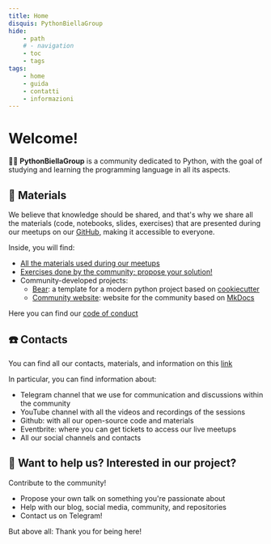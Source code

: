 ```yaml
---
title: Home
disquis: PythonBiellaGroup
hide:
    - path
    # - navigation
    - toc
    - tags
tags:
    - home
    - guida
    - contatti
    - informazioni
---
```

# Welcome!

👨‍💻 **PythonBiellaGroup** is a community dedicated to Python, with the goal of studying and learning the programming language in all its aspects.

## 🚀 Materials
We believe that knowledge should be shared, and that's why we share all the materials (code, notebooks, slides, exercises) that are presented during our meetups on our [GitHub](https://github.com/PythonBiellaGroup), making it accessible to everyone.

Inside, you will find:

* [All the materials used during our meetups](https://github.com/PythonBiellaGroup/MaterialeSerate)
* [Exercises done by the community; propose your solution!](https://github.com/PythonBiellaGroup/Esercizi)
* Community-developed projects:
    - [Bear](https://github.com/PythonBiellaGroup/Bear): a template for a modern python project based on [cookiecutter](https://cookiecutter.readthedocs.io/en/stable/)
    - [Community website](https://github.com/PythonBiellaGroup/website): website for the community based on [MkDocs](https://mkdocs.readthedocs.io/en/stable/)

Here you can find our [code of conduct](codice_condotta.md)

## ☎️ Contacts

You can find all our contacts, materials, and information on this [link](https://linktr.ee/PythonBiellaGroup)

In particular, you can find information about:

* Telegram channel that we use for communication and discussions within the community
* YouTube channel with all the videos and recordings of the sessions
* Github: with all our open-source code and materials
* Eventbrite: where you can get tickets to access our live meetups
* All our social channels and contacts

## 🤲 Want to help us? Interested in our project?
Contribute to the community!

* Propose your own talk on something you're passionate about
* Help with our blog, social media, community, and repositories
* Contact us on Telegram!

But above all: Thank you for being here!
